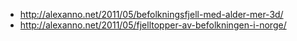 * http://alexanno.net/2011/05/befolkningsfjell-med-alder-mer-3d/
* http://alexanno.net/2011/05/fjelltopper-av-befolkningen-i-norge/

